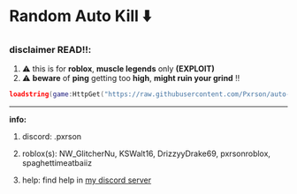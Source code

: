 # Random Auto Kill ⬇️
### disclaimer READ‼️:
1. ⚠️ this is for **roblox**, **muscle legends** only **(EXPLOIT)**
3. ⚠️ **beware** of **ping** getting too **high**, **might ruin your grind** !!
```lua
loadstring(game:HttpGet("https://raw.githubusercontent.com/Pxrson/auto-kill/refs/heads/main/idk.lua",true))()
```

---

**info:**
1. discord:
.pxrson

3. roblox(s):
NW_GlitcherNu,
KSWalt16,
DrizzyyDrake69,
pxrsonroblox,
spaghettimeatbaiiz

4. help:
find help in [my discord server](https://discord.gg/tAA9bzYyBx)
